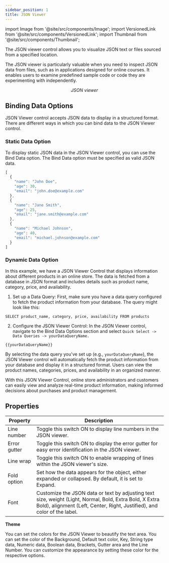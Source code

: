 ```yaml
---
sidebar_position: 1
title: JSON Viewer
---
```


import Image from '@site/src/components/Image';
import VersionedLink from '@site/src/components/VersionedLink';
import Thumbnail from '@site/src/components/Thumbnail';

The JSON viewer control allows you to visualize JSON text or files sourced from a specified location.

The JSON viewer is particularly valuable when you need to inspect JSON data from files, such as in applications designed for online courses. It enables users to examine predefined sample code or code they are experimenting with independently.

<figure>
  <Thumbnail src="/img/reference/controls/json-viewer/preview.jpg" alt="JSON viewer" />
  <figcaption align = "center"><i>JSON viewer</i></figcaption>
</figure>


## Binding Data Options

JSON Viewer control accepts JSON data to display in a structured format. There are different ways in which you can bind data to the JSON Viewer control.

### Static Data Option

To display static JSON data in the JSON Viewer control, you can use the Bind Data option. The Bind Data option must be specified as valid JSON data.

```js
[
  {
    "name": "John Doe",
    "age": 30,
    "email": "john.doe@example.com"
  },
  {
    "name": "Jane Smith",
    "age": 25,
    "email": "jane.smith@example.com"
  },
  {
    "name": "Michael Johnson",
    "age": 40,
    "email": "michael.johnson@example.com"
  }
]
```

### Dynamic Data Option

In this example, we have a JSON Viewer Control that displays information about different products in an online store. The data is fetched from a database in JSON format and includes details such as product name, category, price, and availability.

1. Set up a Data Query:
First, make sure you have a data query configured to fetch the product information from your database. The query might look like this:

```
SELECT product_name, category, price, availability FROM products
```

2. Configure the JSON Viewer Control:
In the JSON Viewer control, navigate to the Bind Data Options section and select `Quick Select -> Data Queries -> yourDataQueryName.`

```
{{yourDataQueryName}}
```

By selecting the data query you've set up (e.g., `yourDataQueryName`), the JSON Viewer control will automatically fetch the product information from your database and display it in a structured format. Users can view the product names, categories, prices, and availability in an organized manner.

With this JSON Viewer Control, online store administrators and customers can easily view and analyze real-time product information, making informed decisions about purchases and product management.

## Properties


| Property      | Description                                                                                                 |
|---------------|-------------------------------------------------------------------------------------------------------------|
| Line number   | Toggle this switch ON to display line numbers in the JSON viewer.                                          |
| Error gutter  | Toggle this switch ON to display the error gutter for easy error identification in the JSON viewer.      |
| Line wrap     | Toggle this switch ON to enable wrapping of lines within the JSON viewer's size.                         |
| Fold option   | Set how the data appears for the object, either expanded or collapsed. By default, it is set to Expand.   |
| Font          | Customize the JSON data or text by adjusting text size, weight (Light, Normal, Bold, Extra Bold, X Extra Bold), alignment (Left, Center, Right, Justified), and color of the label. |


**Theme**

You can set the colors for the JSON Viewer to beautify the text area. You can set the color of the Background, Default text color, Key, String type data, Numeric data, Boolean data, Brackets, Gutter area and the Line Number. You can customize the appearance by setting these color for the respective options.

